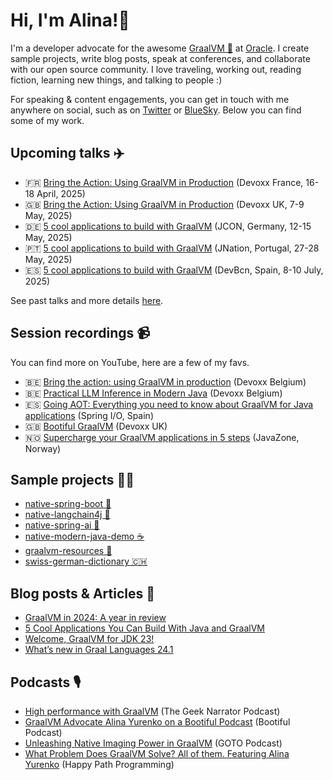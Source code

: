 # Hi, I'm Alina!🦄

I'm a developer advocate for the awesome [GraalVM 🐰](https://github.com/oracle/graal) at [Oracle](https://github.com/oracle). I create sample projects, write blog posts, speak at conferences, and collaborate with our open source community. I love traveling, working out, reading fiction, learning new things, and talking to people :)

For speaking & content engagements, you can get in touch with me anywhere on social, such as on [Twitter](https://x.com/alina_yurenko) or [BlueSky](https://bsky.app/profile/alina-yurenko.bsky.social). Below you can find some of my work.

## Upcoming talks ✈️

* 🇫🇷 [Bring the Action: Using GraalVM in Production](https://www.devoxx.fr/) (Devoxx France, 16-18 April, 2025)
* 🇬🇧 [Bring the Action: Using GraalVM in Production](https://www.devoxx.co.uk/) (Devoxx UK, 7-9 May, 2025)
* 🇩🇪 [5 cool applications to build with GraalVM](https://2025.europe.jcon.one/) (JCON, Germany, 12-15 May, 2025)
* 🇵🇹 [5 cool applications to build with GraalVM](https://jnation.pt/) (JNation, Portugal, 27-28 May, 2025)
* 🇪🇸 [5 cool applications to build with GraalVM](https://www.devbcn.com/) (DevBcn, Spain, 8-10 July, 2025)


See past talks and more details [here](https://github.com/alina-yur/public-speaking/).

## Session recordings 📹

You can find more on YouTube, here are a few of my favs.

* 🇧🇪 [Bring the action: using GraalVM in production](https://www.youtube.com/watch?v=axQXBKHSwkM) (Devoxx Belgium)
* 🇧🇪 [Practical LLM Inference in Modern Java](https://www.youtube.com/watch?v=zgAMxC7lzkc) (Devoxx Belgium)
* 🇪🇸 [Going AOT: Everything you need to know about GraalVM for Java applications](https://www.youtube.com/watch?v=YclrKfEUHrI) (Spring I/O, Spain)
* 🇬🇧 [Bootiful GraalVM](https://www.youtube.com/watch?v=3OBhk1c0GBs) (Devoxx UK)
* 🇳🇴 [Supercharge your GraalVM applications in 5 steps](https://2023.javazone.no/program) (JavaZone, Norway)

## Sample projects 👩‍💻

* [native-spring-boot 🍃](https://github.com/alina-yur/native-spring-boot)
* [native-langchain4j 🦜](https://github.com/alina-yur/native-langchain4j)
* [native-spring-ai 🤖](https://github.com/alina-yur/native-spring-ai)
* [native-modern-java-demo ☕️](https://github.com/alina-yur/native-modern-java-demo)
* [graalvm-resources 🐰](https://github.com/alina-yur/graalvm-resources)
* [swiss-german-dictionary 🇨🇭](https://github.com/alina-yur/swiss-german-dictionary)

## Blog posts & Articles 🔏

* [GraalVM in 2024: A year in review](https://medium.com/graalvm/graalvm-in-2024-a-year-in-review-fe8dff967d82)
* [5 Cool Applications You Can Build With Java and GraalVM](https://www.javaadvent.com/2024/12/5-cool-applications-you-can-build-with-java-and-graalvm.html)
* [Welcome, GraalVM for JDK 23!](https://medium.com/graalvm/welcome-graalvm-for-jdk-23-203928491b2b)
* [What’s new in Graal Languages 24.1](https://medium.com/graalvm/whats-new-in-graal-languages-24-1-b2452c9debae)

## Podcasts 🎙️
* [High performance with GraalVM](https://open.spotify.com/episode/2CmwOObdE3nN4DYtO0G1i0) (The Geek Narrator Podcast)
* [GraalVM Advocate Alina Yurenko on a Bootiful Podcast](https://spring.io/blog/2023/01/26/a-bootiful-podcast-graalvm-advocate-alina-yurenko-on-a-bootiful-podcast) (Bootiful Podcast)
* [Unleashing Native Imaging Power in GraalVM](https://open.spotify.com/episode/7Cxbd78L76flAGH7GnFCgP) (GOTO Podcast)
* [What Problem Does GraalVM Solve? All of them. Featuring Alina Yurenko](https://open.spotify.com/episode/2M6JWdAuPyiSNI7h8meBEa?si=n-Bm6eNFQ3CLeZLasDiQOg) (Happy Path Programming)
